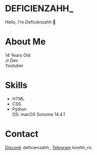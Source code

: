 # DEFICIENZAHH_

Hello, I'm Deficienzahh 🤙

# About Me 

14 Years Old <br>
Jr.Dev <br>
Youtuber 

# Skills
- HTML
- CSS
- Python  <br>
OS: macOS Sonoma 14.4.1

# Contact 
[Discord](https://discord.gg/GsZJkRUBCX 'My server discord'): deficienzahh_
[Telegram](https://t.me/lorehh_ric) lorehh_ric
